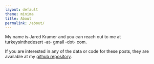 ```yaml
---
layout: default
theme: minima
title: About
permalink: /about/
---
```


My name is Jared Kramer and you can reach out to me at turkeysinthedesert -at- gmail -dot- com.

If you are interested in any of the data or code for these posts, they are available at my [github repository](https://github.com/jgkramer/hummingbird/).

